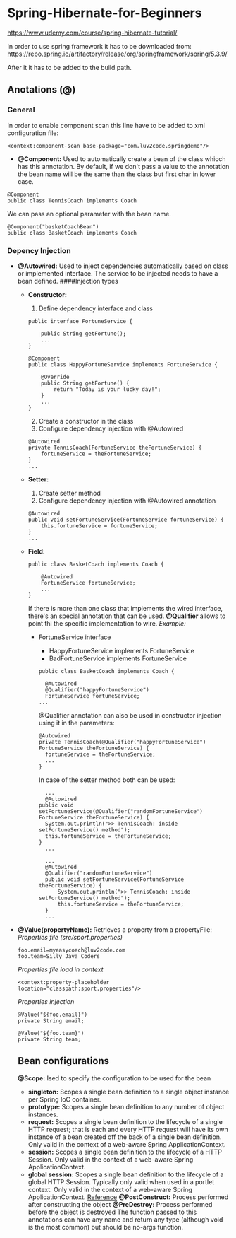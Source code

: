 # Spring-Hibernate-for-Beginners

https://www.udemy.com/course/spring-hibernate-tutorial/

In order to use spring framework it has to be downloaded from:
https://repo.spring.io/artifactory/release/org/springframework/spring/5.3.9/

After it it has to be added to the build path.

## Anotations (@)
### General
In order to enable component scan this line have to be added to xml configuration file:

```
<context:component-scan base-package="com.luv2code.springdemo"/>
```

- **@Component:** Used to automatically create a bean of the class whicch has this annotation. By default, if we don't pass a value to the annotation the bean name will be the same than the class but first char in lower case.

```
@Component
public class TennisCoach implements Coach
```

We can pass an optional parameter with the bean name.

```
@Component("basketCoachBean")
public class BasketCoach implements Coach
```

### Depency Injection
- **@Autowired:** Used to inject dependencies automatically based on class or implemented interface. The service to be injected needs to have a bean defined.
  ####Injection types

  - **Constructor:**

    1. Define dependency interface and class

    ```
    public interface FortuneService {

        public String getFortune();
        ...
    }
    ```

    ```
    @Component
    public class HappyFortuneService implements FortuneService {

        @Override
        public String getFortune() {
            return "Today is your lucky day!";
        }
        ...
    }
    ```

    2. Create a constructor in the class
    3. Configure dependency injection with @Autowired

    ```
    @Autowired
    private TennisCoach(FortuneService theFortuneService) {
        fortuneService = theFortuneService;
    }
    ...
    ```

  - **Setter:**
    1. Create setter method
    2. Configure dependency injection with @Autowired annotation
    ```
    @Autowired
    public void setFortuneService(FortuneService fortuneService) {
        this.fortuneService = fortuneService;
    }
    ...
    ```
  - **Field:**

    ```
    public class BasketCoach implements Coach {

        @Autowired
        FortuneService fortuneService;
        ...
    }
    ```

    If there is more than one class that implements the wired interface, there's an special annotation that can be used.
    **@Qualifier** allows to point thi the specific implementation to wire.
    _Example:_

    - FortuneService interface

      - HappyFortuneService implements FortuneService
      - BadFortuneService implements FortuneService

      ```
      public class BasketCoach implements Coach {

        @Autowired
        @Qualifier("happyFortuneService")
        FortuneService fortuneService;
      ...
      ```

      @Qualifier annotation can also be used in constructor injection using it in the parameters:

      ```
      @Autowired
      private TennisCoach(@Qualifier("happyFortuneService") FortuneService theFortuneService) {
        fortuneService = theFortuneService;
        ...
      }
      ```

      In case of the setter method both can be used:

      ```
        ...
        @Autowired
      public void setFortuneService(@Qualifier("randomFortuneService") FortuneService theFortuneService) {
      	System.out.println(">> TennisCoach: inside setFortuneService() method");
      	this.fortuneService = theFortuneService;
      }
        ...
      ```

      ```
        ...
        @Autowired
        @Qualifier("randomFortuneService")
        public void setFortuneService(FortuneService theFortuneService) {
      	    System.out.println(">> TennisCoach: inside setFortuneService() method");
      	    this.fortuneService = theFortuneService;
        }
        ...
      ```

- **@Value(propertyName):** Retrieves a property from a propertyFile:
  _Properties file (src/sport.properties)_
  ```
  foo.email=myeasycoach@luv2code.com
  foo.team=Silly Java Coders
  ```
  _Properties file load in context_
  ```
  <context:property-placeholder location="classpath:sport.properties"/>
  ```
  _Properties injection_
  ```
  @Value("${foo.email}")
  private String email;

  @Value("${foo.team}")
  private String team;
  ```

  ## Bean configurations

  **@Scope:** Ised to specify the configuration to be used for the bean
    -  **singleton:** Scopes a single bean definition to a single object instance per Spring IoC container.
    - **prototype:** Scopes a single bean definition to any number of object instances.
    - **request:** Scopes a single bean definition to the lifecycle of a single HTTP request; that is each and every HTTP request will have its own instance of a bean created off the back of a single bean definition. Only valid in the context of a web-aware   Spring ApplicationContext.
    - **session:** Scopes a single bean definition to the lifecycle of a HTTP Session. Only valid in the context of a web-aware Spring ApplicationContext.
    - **global session:** Scopes a single bean definition to the lifecycle of a global HTTP Session. Typically only valid when used in a portlet context. Only valid in the context of a web-aware Spring ApplicationContext.
    [Reference](https://docs.spring.io/spring-framework/docs/3.0.0.M3/reference/html/ch04s04.html)
  **@PostConstruct:** Process performed after constructing the object
  **@PreDestroy:** Process performed before the object is destroyed
  The function passed to this annotations can have any name and return any type (although void is the most common) but should be no-args function.
